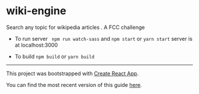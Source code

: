# wiki-engine

Search any topic for wikipedia articles . A FCC challenge 

 * To run server ``` npm run watch-sass``` and `npm start` or `yarn start` server is at localhost:3000

 * To build `npm build` or `yarn build`

--------



This project was bootstrapped with [Create React App](https://github.com/facebookincubator/create-react-app).

You can find the most recent version of this guide [here](https://github.com/facebookincubator/create-react-app/blob/master/packages/react-scripts/template/README.md).
